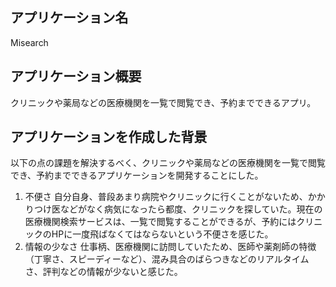 ## アプリケーション名
Misearch

## アプリケーション概要
クリニックや薬局などの医療機関を一覧で閲覧でき、予約までできるアプリ。
<!--
## URL
https://misearch.onrender.com

## テスト用アカウント
## 利用方法
-->

## アプリケーションを作成した背景
以下の点の課題を解決するべく、クリニックや薬局などの医療機関を一覧で閲覧でき、予約までできるアプリケーションを開発することにした。
1. 不便さ
自分自身、普段あまり病院やクリニックに行くことがないため、かかりつけ医などがなく病気になったら都度、クリニックを探していた。現在の医療機関検索サービスは、一覧で閲覧することができるが、予約にはクリニックのHPに一度飛ばなくてはならないという不便さを感じた。
2. 情報の少なさ
仕事柄、医療機関に訪問していたため、医師や薬剤師の特徴（丁寧さ、スピーディーなど）、混み具合のばらつきなどのリアルタイムさ、評判などの情報が少ないと感じた。

<!--
## 洗い出した要件
## 実装した機能についての画像やGIFおよびその説明※
## 実装予定の機能
## データベース設計
## 画面遷移図
## 開発環境
## ローカルでの動作方法
## 工夫したポイント
## 改善点
## 制作時間
-->